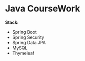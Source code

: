 # Java CourseWork
**Stack:**
* Spring Boot
* Spring Security  
* Spring Data JPA 
* MySQL
* Thymeleaf 
